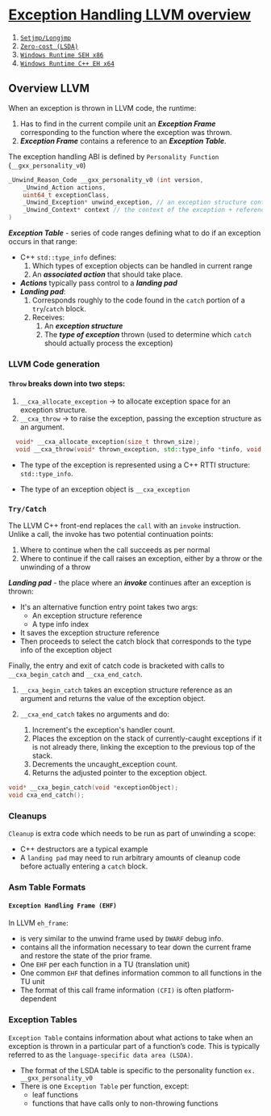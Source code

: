 # [Exception Handling LLVM overview](https://llvm.org/docs/ExceptionHandling.html#introduction)
1. [`Setjmp/Longjmp`](gcc/eh_gcc_sj_lj.md)
2. [`Zero-cost (LSDA)`](gcc/eh_gcc_zero_cost.md)
3. [`Windows Runtime SEH x86`](msvc/eh_msvc_SEH_win32.md)
4. [`Windows Runtime C++ EH x64`](msvc/eh_msvc_cxx_EH_x64.md)

## Overview LLVM
When an exception is thrown in LLVM code, the runtime:

1. Has to find in the current compile unit an **_Exception Frame_** corresponding to the function where the exception was thrown.
2. **_Exception Frame_** contains a reference to an **_Exception Table_**.
   
  The exception handling ABI is defined by `Personality Function` (`__gxx_personality_v0`) 
```c++
_Unwind_Reason_Code __gxx_personality_v0 (int version,
    _Unwind_Action actions,
    uint64_t exceptionClass,
    _Unwind_Exception* unwind_exception, // an exception structure containing the exception object type and value
    _Unwind_Context* context // the context of the exception + reference to the exception table for the current function
)
```
**_Exception Table_** - series of code ranges defining what to do if an exception occurs in that range:
* C++ `std::type_info` defines:
  1. Which types of exception objects can be handled in current range
  2. An **_associated action_** that should take place.
* **_Actions_** typically pass control to a **_landing pad_**
* **_Landing pad_**:
  1. Corresponds roughly to the code found in the `catch` portion of a `try`/`catch` block.
  2. Receives:
     1. An **_exception structure_**
     2. The **_type of exception_** thrown (used to determine which `catch` should actually process the exception)

### LLVM Code generation
#### `Throw` breaks down into two steps:

1. `__cxa_allocate_exception` -> to allocate exception space for an exception structure. 
2. `__cxa_throw` -> to raise the exception, passing the exception structure as an argument.

```c++
  void* __cxa_allocate_exception(size_t thrown_size);
  void __cxa_throw(void* thrown_exception, std::type_info *tinfo, void (* dest)(void*));
```

* The type of the exception is represented using a C++ RTTI structure: `std::type_info`.

* The type of an exception object is `__cxa_exception`

### `Try/Catch`

The LLVM C++ front-end replaces the `call` with an `invoke` instruction. Unlike a call, the invoke has two potential continuation points:

1. Where to continue when the call succeeds as per normal
2. Where to continue if the call raises an exception, either by a throw or the unwinding of a throw

**_Landing pad_** - the place where an **_invoke_** continues after an exception is thrown:
* It's an alternative function entry point takes two args:
    * An exception structure reference
    * A type info index
* It saves the exception structure reference 
* Then proceeds to select the catch block that corresponds to the type info of the exception object

Finally, the entry and exit of catch code is bracketed with calls to `__cxa_begin_catch` and `__cxa_end_catch`.

1. `__cxa_begin_catch` takes an exception structure reference as an argument and returns the value of the exception object.

2. `__cxa_end_catch` takes no arguments and do:
    1. Increment's the exception's handler count.
    2. Places the exception on the stack of currently-caught exceptions if it is not already there, linking the exception to the previous top of the stack.
    3. Decrements the uncaught_exception count.
    4. Returns the adjusted pointer to the exception object.
```c++
void* __cxa_begin_catch(void *exceptionObject);
void cxa_end_catch();
```

### Cleanups
`Cleanup` is extra code which needs to be run as part of unwinding a scope:
* C++ destructors are a typical example
*  A `landing pad` may need to run arbitrary amounts of cleanup code before actually entering a `catch` block. 
 
### Asm Table Formats
#### `Exception Handling Frame (EHF)`
In LLVM `eh_frame`:
- is very similar to the unwind frame used by `DWARF` debug info. 
- contains all the information necessary to tear down the current frame and restore the state of the prior frame. 
- One `EHF` per each function in a TU (translation unit)
- One common `EHF` that defines information common to all functions in the TU unit
- The format of this call frame information `(CFI)` is often platform-dependent 

### Exception Tables
`Exception Table` contains information about what actions to take when an exception is thrown in a particular part of a function’s code. This is typically referred to as the `language-specific data area (LSDA)`. 
* The format of the LSDA table is specific to the personality function `ex. __gxx_personality_v0`
* There is one `Exception Table` per function, except:
    * leaf functions
    * functions that have calls only to non-throwing functions

[comment]: <> (## `Itanium EH` - idea of **_“successive unwinding"_**)

[comment]: <> (Throwing an exception typically involves **_allocating thread local memory_** to hold the exception, and calling into the `EH runtime` that:)

[comment]: <> (1. Identifies frames with appropriate exception handling actions)

[comment]: <> (2. Successively resets the register context of the current thread to the most recently active frame with actions to run. )

[comment]: <> (3. Execution resumes at a `landingpad` instruction, which produces register values provided by the runtime.)

[comment]: <> (4. If a function is only cleaning up allocated resources, the function is responsible for calling `_Unwind_Resume` to transition to the next most recently active frame after it is finished cleaning up.)

[comment]: <> (5. Eventually, the `frame` responsible for handling the exception calls `__cxa_end_catch` to:)

[comment]: <> (    1. Destroy the exception)

[comment]: <> (    2. Release its memory)

[comment]: <> (    3. Resume normal control flow)

[comment]: <> (## `Windows Runtime`)

[comment]: <> (* The Windows EH model **_does not use these successive register context resets._** )

[comment]: <> (* Instead, the **_active exception is typically described by a frame on the stack._**)
  
[comment]: <> (1. The exception object is allocated in stack memory and its address is passed to `__CxxThrowException`)

[comment]: <> (2. General purpose `structured exceptions &#40;SEH&#41;` are:)

[comment]: <> (   * more analogous to Linux signals)

[comment]: <> (   * dispatched by userspace DLLs provided with Windows )

[comment]: <> (3. Each frame **_on the stack_** has an `assigned EH personality routine`, which decides what actions to take to handle the exception:)

[comment]: <> (   * `EH personality routines`: )

[comment]: <> (     * C++ personality: `__CxxFrameHandler3`)

[comment]: <> (     * SEH personalities: `_except_handler3`, `_except_handler4`, and `__C_specific_handler`)

[comment]: <> (   * All of them implement cleanups by calling back into a `funclet` contained in the parent function.)

[comment]: <> (### `Funclets`:)

[comment]: <> (* Are regions of the parent function)

[comment]: <> (* Can be called as though they were a function pointer with a very special calling convention)
  
[comment]: <> (* The frame pointer of the parent frame is passed into the `funclet` either using the standard `EBP` register or as the first parameter register, depending on the architecture.)

[comment]: <> (* The `funclet` implements the EH action by accessing local variables in memory through the frame pointer, and returning some appropriate value, continuing the EH process.)

[comment]: <> (* No variables live in to or out of the `funclet` can be allocated in registers.)

[comment]: <> (#### Using funclets)

[comment]: <> (* The C++ personality also uses `funclets` to contain the code for catch blocks.)

[comment]: <> (* The runtime must use `funclets` for catch bodies because the C++ exception object is allocated in a **_child stack frame_** of the function handling the exception. If the runtime rewound the stack back to frame of the catch, the memory holding the exception would be overwritten quickly by subsequent function calls.)
  
[comment]: <> (* The use of `funclets` also allows `__CxxFrameHandler3` to implement rethrow without resorting to `TLS`. Instead, the runtime throws a special exception, and then uses `SEH &#40;__try / __except&#41;` to resume execution with new information in the child frame.)

[comment]: <> (#### NOTE)

[comment]: <> (The successive unwinding approach is incompatible with Visual C++ exceptions and general purpose Windows exception handling because:)

[comment]: <> (1. The C++ exception object lives in stack memory)

[comment]: <> (2. LLVM cannot provide a custom personality function that uses landingpads)

[comment]: <> (3. Similarly, SEH does not provide any mechanism to rethrow an exception or continue unwinding. )